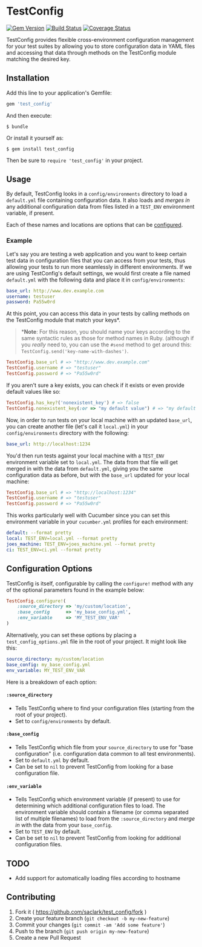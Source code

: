 # TestConfig

[![Gem Version](https://badge.fury.io/rb/test_config.svg)](http://badge.fury.io/rb/test_config) [![Build Status](https://travis-ci.org/saclark/test_config.svg?branch=master)](https://travis-ci.org/saclark/test_config) [![Coverage Status](https://coveralls.io/repos/saclark/test_config/badge.png)](https://coveralls.io/r/saclark/test_config)

TestConfig provides flexible cross-environment configuration management for your test suites by allowing you to store configuration data in YAML files and accessing that data through methods on the TestConfig module matching the desired key.

## Installation

Add this line to your application's Gemfile:

```ruby
gem 'test_config'
```

And then execute:

    $ bundle

Or install it yourself as:

    $ gem install test_config

Then be sure to `require 'test_config'` in your project.

## Usage
By default, TestConfig looks in a `config/environments` directory to load a `default.yml` file containing configuration data. It also loads and _merges in_ any additional configuration data from files listed in a `TEST_ENV` environment variable, if present.

Each of these names and locations are options that can be [configured](#configuration-options).

### Example
Let's say you are testing a web application and you want to keep certain test data in configuration files that you can access from your tests, thus allowing your tests to run more seamlessly in different environments. If we are using TestConfig's default settings, we would first create a file named `default.yml` with the following data and place it in `config/environments`:

```yaml
base_url: http://www.dev.example.com
username: testuser
password: Pa55w0rd
```

At this point, you can access this data in your tests by calling methods on the TestConfig module that match your keys*.

> \*__Note__: For this reason, you should name your keys according to the same syntactic rules as those for method names in Ruby. (although if you _really_ need to, you can use the `#send` method to get around this: `TestConfig.send('key-name-with-dashes')`.

```ruby
TestConfig.base_url # => "http://www.dev.example.com"
TestConfig.username # => "testuser"
TestConfig.password # => "Pa55w0rd"
```

If you aren't sure a key exists, you can check if it exists or even provide default values like so:

```ruby
TestConfig.has_key?('nonexistent_key') # => false
TestConfig.nonexistent_key(:or => "my default value") # => "my default value"
```

Now, in order to run tests on your local machine with an updated `base_url`, you can create another file (let's call it `local.yml`) in your `config/environments` directory with the following:

```yaml
base_url: http://localhost:1234
```

You'd then run tests against your local machine with a `TEST_ENV` environment variable set to `local.yml`. The data from that file will get merged in with the data from `default.yml`, giving you the same configuration data as before, but with the `base_url` updated for your local machine:

```ruby
TestConfig.base_url # => "http://localhost:1234"
TestConfig.username # => "testuser"
TestConfig.password # => "Pa55w0rd"
```

This works particularly well with Cucumber since you can set this environment variable in your `cucumber.yml` profiles for each environment:

```yaml
default: --format pretty
local: TEST_ENV=local.yml --format pretty
joes_machine: TEST_ENV=joes_machine.yml --format pretty
ci: TEST_ENV=ci.yml --format pretty
```

## Configuration Options
TestConfig is itself, configurable by calling the `configure!` method with any of the optional parameters found in the example below:

```ruby
TestConfig.configure!(
    :source_directory => 'my/custom/location',
    :base_config      => 'my_base_config.yml',
    :env_variable     => 'MY_TEST_ENV_VAR'
)
```

Alternatively, you can set these options by placing a `test_config_options.yml` file in the root of your project. It might look like this:

```yaml
source_directory: my/custom/location
base_config: my_base_config.yml
env_variable: MY_TEST_ENV_VAR
```

Here is a breakdown of each option:

#### `:source_directory`
- Tells TestConfig where to find your configuration files (starting from the root of your project).
- Set to `config/environments` by default.

#### `:base_config`
- Tells TestConfig which file from your `source_directory` to use for "base configuration" (i.e. configuration data common to all test environments).
- Set to `default.yml` by default.
- Can be set to `nil` to prevent TestConfig from looking for a base configuration file.

#### `:env_variable`
- Tells TestConfig which environment variable (if present) to use for determining which additional configuration files to load. The environment variable should contain a filename (or comma separated list of multiple filenames) to load from the `:source_directory` and _merge in_ with the data from your `base_config`.
- Set to `TEST_ENV` by default.
- Can be set to `nil` to prevent TestConfig from looking for additional configuration files.

## TODO
- Add support for automatically loading files according to hostname

## Contributing

1. Fork it ( https://github.com/saclark/test_config/fork )
2. Create your feature branch (`git checkout -b my-new-feature`)
3. Commit your changes (`git commit -am 'Add some feature'`)
4. Push to the branch (`git push origin my-new-feature`)
5. Create a new Pull Request
